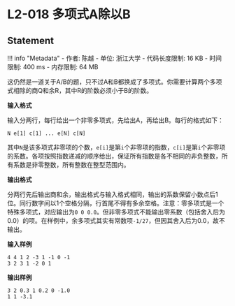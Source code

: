 
# L2-018 多项式A除以B

## Statement

!!! info "Metadata"
    - 作者: 陈越
    - 单位: 浙江大学
    - 代码长度限制: 16 KB
    - 时间限制: 400 ms
    - 内存限制: 64 MB

这仍然是一道关于A/B的题，只不过A和B都换成了多项式。你需要计算两个多项式相除的商Q和余R，其中R的阶数必须小于B的阶数。

**输入格式**

输入分两行，每行给出一个非零多项式，先给出A，再给出B。每行的格式如下：

```
N e[1] c[1] ... e[N] c[N]
```

其中`N`是该多项式非零项的个数，`e[i]`是第`i`个非零项的指数，`c[i]`是第`i`个非零项的系数。各项按照指数递减的顺序给出，保证所有指数是各不相同的非负整数，所有系数是非零整数，所有整数在整型范围内。

**输出格式**

分两行先后输出商和余，输出格式与输入格式相同，输出的系数保留小数点后1位。同行数字间以1个空格分隔，行首尾不得有多余空格。注意：零多项式是一个特殊多项式，对应输出为`0 0 0.0`。但非零多项式不能输出零系数（包括舍入后为0.0）的项。在样例中，余多项式其实有常数项`-1/27`，但因其舍入后为0.0，故不输出。

**输入样例**
```plaintext
4 4 1 2 -3 1 -1 0 -1
3 2 3 1 -2 0 1
```

**输出样例**
```plaintext
3 2 0.3 1 0.2 0 -1.0
1 1 -3.1
```
